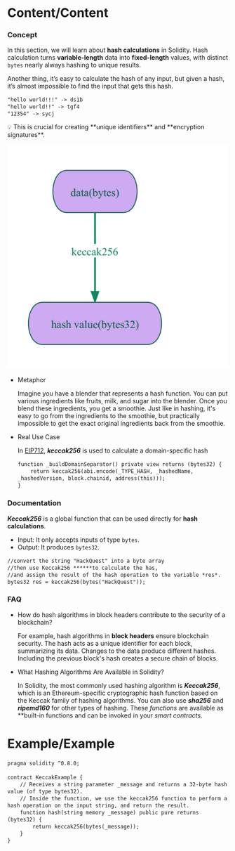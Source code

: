 # Content/Content

### Concept

In this section, we will learn about **hash calculations** in Solidity. Hash calculation turns **variable-length** data into **fixed-length** values, with distinct `bytes` nearly always hashing to unique results. 

Another thing, it’s easy to calculate the hash of any input, but given a hash, it’s almost impossible to find the input that gets this hash.

```solidity
"hello world!!!" -> ds1b
"hello world!!" -> tgf4
"12354" -> sycj
```

<aside>
💡 This is crucial for creating **unique identifiers** and **encryption signatures**.

</aside>

![Untitled](./img/2-1.png)

- Metaphor
    
    Imagine you have a blender that represents a hash function. You can put various ingredients like fruits, milk, and sugar into the blender. Once you blend these ingredients, you get a smoothie. Just like in hashing, it's easy to go from the ingredients to the smoothie, but practically impossible to get the exact original ingredients back from the smoothie.
    
- Real Use Case
    
    In [EIP712](https://github.com/OpenZeppelin/openzeppelin-contracts/blob/9ef69c03d13230aeff24d91cb54c9d24c4de7c8b/contracts/utils/cryptography/EIP712.sol#L88C1-L91C1), ***keccak256*** is used to calculate a domain-specific hash
    
    ```solidity
    function _buildDomainSeparator() private view returns (bytes32) {
        return keccak256(abi.encode(_TYPE_HASH, _hashedName, _hashedVersion, block.chainid, address(this)));
    }
    ```
    

### Documentation

***Keccak256*** is a global function that can be used directly for **hash calculations**.

- Input: It only accepts inputs of type `bytes`.
- Output: It produces `bytes32`.

```solidity
//convert the string "HackQuest" into a byte array
//then use Keccak256 ******to calculate the has, 
//and assign the result of the hash operation to the variable *res*.
bytes32 res = keccak256(bytes("HackQuest"));
```

### FAQ

- How do hash algorithms in block headers contribute to the security of a blockchain?
    
    For example, hash algorithms in **block headers** ensure blockchain security. The hash acts as a unique identifier for each block, summarizing its data. Changes to the data produce different hashes. Including the previous block's hash creates a secure chain of blocks.
    
- What Hashing Algorithms Are Available in Solidity?
    
    In Solidity, the most commonly used hashing algorithm is ***Keccak256***, which is an Ethereum-specific cryptographic hash function based on the Keccak family of hashing algorithms. You can also use ***sha256*** and ***ripemd160*** for other types of hashing. These *functions* are available as **built-in functions and can be invoked in your *smart contracts*.
    

# Example/Example

```solidity
pragma solidity ^0.8.0;

contract KeccakExample {
    // Receives a string parameter _message and returns a 32-byte hash value (of type bytes32).
    // Inside the function, we use the keccak256 function to perform a hash operation on the input string, and return the result.
    function hash(string memory _message) public pure returns (bytes32) {
        return keccak256(bytes(_message));
    }
}
```
